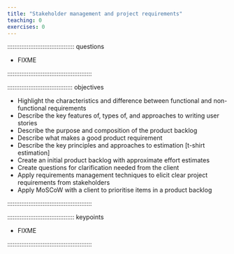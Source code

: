 ```yaml
---
title: "Stakeholder management and project requirements"
teaching: 0
exercises: 0
---
```

 
:::::::::::::::::::::::::::::::::::::: questions
 
- FIXME
 
::::::::::::::::::::::::::::::::::::::::::::::::
 
::::::::::::::::::::::::::::::::::::: objectives
 
- Highlight the characteristics and difference between functional and non-functional requirements
- Describe the key features of, types of, and approaches to writing user stories
- Describe the purpose and composition of the product backlog
- Describe what makes a good product requirement
- Describe the key principles and approaches to estimation [t-shirt estimation]
- Create an initial product backlog with approximate effort estimates
- Create questions for clarification needed from the client
- Apply requirements management techniques to elicit clear project requirements from stakeholders
- Apply MoSCoW with a client to prioritise items in a product backlog

 
::::::::::::::::::::::::::::::::::::::::::::::::
 
:::::::::::::::::::::::::::::::::::::: keypoints
 
- FIXME
 
::::::::::::::::::::::::::::::::::::::::::::::::
